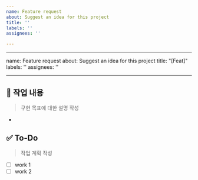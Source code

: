 ```yaml
---
name: Feature request
about: Suggest an idea for this project
title: ''
labels: ''
assignees: ''

---
```


---
name: Feature request
about: Suggest an idea for this project
title: "[Feat]"
labels: ''
assignees: ''

---

## 📄 작업 내용
> 구현 목표에 대한 설명 작성
- 

## ✅ To-Do
> 작업 계획 작성
- [ ] work 1
- [ ] work 2
